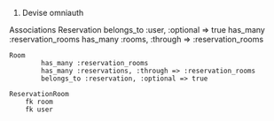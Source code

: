 1. Devise 
	omniauth

Associations
	Reservation
		belongs_to :user, :optional => true
	 	has_many :reservation_rooms
	 	has_many :rooms, :through => :reservation_rooms
	
	Room
			has_many :reservation_rooms
			has_many :reservations, :through => :reservation_rooms
			belongs_to :reservation, :optional => true

	ReservationRoom
		fk room
		fk user 





 

	
